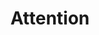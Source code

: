 ---
layout: startup_page
title: "Attention"
id: "attention.com"
permalink: "/attentionattention.com04082025/"
website: "https://www.attention.com/"
funding_round: "Series A"
funding_amount: "$14M"
investors: "Alven, Eniac, 645 Ventures, Aglae, Frst, Liquid2"
about: "Attention is a leading AI-powered platform that helps sales and revenue teams unlock the full potential of their customer conversations. By automating the extraction of actionable insights, Attention enables businesses to make informed decisions, improve performance, and drive growth. It addresses the need for cost-effective, accurate analysis of valuable data hidden in customer interactions."
markets: "AI, Sales, Software Development, Software"
hq: "New York, New York, United States"
founded_year: "2021"
linkedin: "https://www.linkedin.com/company/attentiontech"
twitter: "https://twitter.com/tryattention"
instagram: ""
facebook: ""
crunchbase: "https://www.crunchbase.com/organization/attention-a23c"
pitchbook: "https://pitchbook.com/profiles/company/491367-52"

# SEO Optimization
meta_title: "Attention - Series A Funding ($14M)"
meta_description: "Attention, Attention is a leading AI-powered platform that helps sales and revenue teams unlock the full potential of their customer conversations. By automating..."
meta_keywords: "Attention, AI, Sales, Software Development, Software, Series A funding"
canonical_url: "https://pkprojectstartups.github.io/projectstartups.com/attentionattention.com04082025/"
---